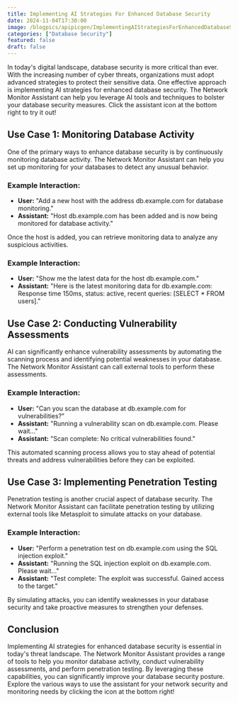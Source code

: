 ```yaml
---
title: Implementing AI Strategies For Enhanced Database Security
date: 2024-11-04T17:30:00
image: /blogpics/apipicgen/ImplementingAIStrategiesForEnhancedDatabaseSecurity-DGS77XIAZI.jpg
categories: ["Database Security"]
featured: false
draft: false
---
```

In today's digital landscape, database security is more critical than ever. With the increasing number of cyber threats, organizations must adopt advanced strategies to protect their sensitive data. One effective approach is implementing AI strategies for enhanced database security. The Network Monitor Assistant can help you leverage AI tools and techniques to bolster your database security measures. Click the assistant icon at the bottom right to try it out!

## Use Case 1: Monitoring Database Activity

One of the primary ways to enhance database security is by continuously monitoring database activity. The Network Monitor Assistant can help you set up monitoring for your databases to detect any unusual behavior.

### Example Interaction:
- **User:** "Add a new host with the address db.example.com for database monitoring."
- **Assistant:** "Host db.example.com has been added and is now being monitored for database activity."

Once the host is added, you can retrieve monitoring data to analyze any suspicious activities.

### Example Interaction:
- **User:** "Show me the latest data for the host db.example.com."
- **Assistant:** "Here is the latest monitoring data for db.example.com: Response time 150ms, status: active, recent queries: [SELECT * FROM users]."

## Use Case 2: Conducting Vulnerability Assessments

AI can significantly enhance vulnerability assessments by automating the scanning process and identifying potential weaknesses in your database. The Network Monitor Assistant can call external tools to perform these assessments.

### Example Interaction:
- **User:** "Can you scan the database at db.example.com for vulnerabilities?"
- **Assistant:** "Running a vulnerability scan on db.example.com. Please wait..."
- **Assistant:** "Scan complete: No critical vulnerabilities found."

This automated scanning process allows you to stay ahead of potential threats and address vulnerabilities before they can be exploited.

## Use Case 3: Implementing Penetration Testing

Penetration testing is another crucial aspect of database security. The Network Monitor Assistant can facilitate penetration testing by utilizing external tools like Metasploit to simulate attacks on your database.

### Example Interaction:
- **User:** "Perform a penetration test on db.example.com using the SQL injection exploit."
- **Assistant:** "Running the SQL injection exploit on db.example.com. Please wait..."
- **Assistant:** "Test complete: The exploit was successful. Gained access to the target."

By simulating attacks, you can identify weaknesses in your database security and take proactive measures to strengthen your defenses.

## Conclusion

Implementing AI strategies for enhanced database security is essential in today's threat landscape. The Network Monitor Assistant provides a range of tools to help you monitor database activity, conduct vulnerability assessments, and perform penetration testing. By leveraging these capabilities, you can significantly improve your database security posture. Explore the various ways to use the assistant for your network security and monitoring needs by clicking the icon at the bottom right!